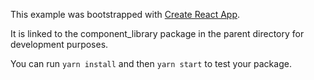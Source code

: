 This example was bootstrapped with [Create React App](https://github.com/facebook/create-react-app).

It is linked to the component_library package in the parent directory for development purposes.

You can run `yarn install` and then `yarn start` to test your package.

